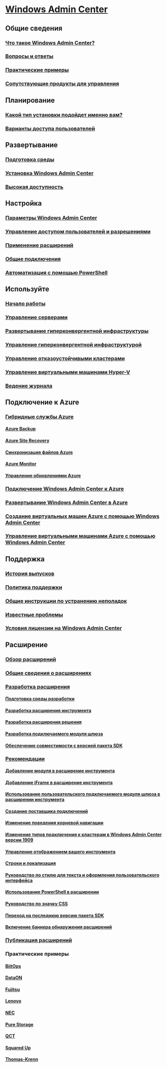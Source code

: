 # [Windows Admin Center](overview.md)

## Общие сведения
### [Что такое Windows Admin Center?](understand/what-is.md)
### [Вопросы и ответы](understand/faq.md)
### [Практические примеры](understand/case-studies.md)
### [Сопутствующие продукты для управления](understand/related-management.md)

## Планирование
### [Какой тип установки подойдет именно вам?](plan/installation-options.md)
### [Варианты доступа пользователей](plan/user-access-options.md)

## Развертывание
### [Подготовка среды](deploy/prepare-environment.md)
### [Установка Windows Admin Center](deploy/install.md)
### [Высокая доступность](deploy/high-availability.md)


## Настройка
### [Параметры Windows Admin Center](configure/settings.md)
### [Управление доступом пользователей и разрешениями](configure/user-access-control.md)
### [Применение расширений](configure/using-extensions.md)
### [Общие подключения](configure/shared-connections.md)
### [Автоматизация с помощью PowerShell](configure/use-powershell.md)

## Используйте
### [Начало работы](use/get-started.md)
### [Управление серверами](use/manage-servers.md)
### [Развертывание гиперконвергентной инфраструктуры](use/deploy-hyperconverged-infrastructure.md)
### [Управление гиперконвергентной инфраструктурой](use/manage-hyper-converged.md)
### [Управление отказоустойчивыми кластерами](use/manage-failover-clusters.md)
### [Управление виртуальными машинами Hyper-V](use/manage-virtual-machines.md)
### [Ведение журнала](use/logging.md)

## Подключение к Azure
### [Гибридные службы Azure](azure/index.md)
#### [Azure Backup](azure/azure-backup.md)
#### [Azure Site Recovery](azure/azure-site-recovery.md)
#### [Синхронизация файлов Azure](azure/azure-file-sync.md)
#### [Azure Monitor](azure/azure-monitor.md)
#### [Управление обновлениями Azure](azure/azure-update-management.md)
### [Подключение Windows Admin Center к Azure](azure/azure-integration.md)
### [Развертывание Windows Admin Center в Azure](azure/deploy-wac-in-azure.md)
### [Создание виртуальных машин Azure с помощью Windows Admin Center](azure/create-azure-vms.md)
### [Управление виртуальными машинами Azure с помощью Windows Admin Center](azure/manage-azure-vms.md)

## Поддержка
### [История выпусков](support/release-history.md)
### [Политика поддержки](support/index.md)
### [Общие инструкции по устранению неполадок](support/troubleshooting.md)
### [Известные проблемы](support/known-issues.md)
### [Условия лицензии на Windows Admin Center](../../windows-server-licensing/windows-admin-center-licensing.md)

## Расширение
### [Обзор расширений](extend/extensibility-overview.md)
### [Общие сведения о расширениях](extend/understand-extensions.md)
### [Разработка расширения](extend/developing-extensions.md)
#### [Подготовка среды разработки](extend/prepare-development-environment.md)
#### [Разработка расширения инструмента](extend/develop-tool.md)
#### [Разработка расширения решения](extend/develop-solution.md)
#### [Разработка подключаемого модуля шлюза](extend/develop-gateway-plugin.md)
#### [Обеспечение совместимости с версией пакета SDK](extend/target-sdk-version.md)
### [Рекомендации](extend/guides.md)
#### [Добавление модуля в расширение инструмента](extend/guides/add-module.md)
#### [Добавление iFrame в расширение инструмента](extend/guides/add-iFrame.md)
#### [Использование пользовательского подключаемого модуля шлюза в расширении инструмента](extend/guides/use-custom-gateway-plugin.md)
#### [Создание поставщика подключений](extend/guides/create-connection-provider.md)
#### [Изменение поведения корневой навигации](extend/guides/modify-root-navigation.md)
#### [Изменение типов подключения к кластерам в Windows Admin Center версии 1909](extend/guides/cluster-connection-change-wac-1909.md)
#### [Управление отображением вашего инструмента](extend/guides/dynamic-tool-display.md)
#### [Строки и локализация](extend/guides/strings-localization.md)
#### [Руководство по стилю для текста и оформления пользовательского интерфейса](extend/guides/ui-text-style-guide.md)
#### [Использование PowerShell в расширении](extend/guides/powershell.md)
#### [Руководство по значку CSS](extend/guides/cssicons.md)
#### [Переход на последнюю версию пакета SDK](extend/guides/migration-guide-0_1-1_0.md)
#### [Включение баннера обнаружения расширений](extend/guides/extension-discovery-banner.md)
### [Публикация расширений](extend/publish-extensions.md)
### Практические примеры
#### [BiitOps](extend/case-studies/biitops.md)
#### [DataON](extend/case-studies/dataon.md)
#### [Fujitsu](extend/case-studies/fujitsu.md)
#### [Lenovo](extend/case-studies/lenovo.md)
#### [NEC](extend/case-studies/nec.md)
#### [Pure Storage](extend/case-studies/purestorage.md)
#### [QCT](extend/case-studies/qct.md)
#### [Squared Up](extend/case-studies/squared-up.md)
#### [Thomas-Krenn](extend/case-studies/thomas-krenn.md)


